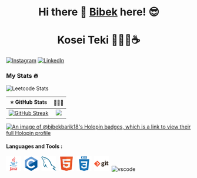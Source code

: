 # <h1 align = "center" padding-bottom = 10 >Hi there 👋 <a href = 'https://www.linkedin.com/in/pragadeesh-nehru-a26040257/' >Bibek</a> here! 😎</h1>
## <h1 align="center">Kosei Teki 🧑🏼‍💻☕</h1>

[![Instagram](https://img.shields.io/badge/Instagram-%23E1306C?style=flat&logo=instagram&logoColor=%23FFFFFF&labelColor=%23E1306C)](https://www.instagram.com/___bibekbarik___/)
[![LinkedIn](https://img.shields.io/badge/LinkedIn-%230077B5?style=flat&logo=instagram&logoColor=%23FFFFFF&labelColor=%230077B5)](https://www.linkedin.com/in/bibek-barik-099247259/)

### My Stats 🔥
![Leetcode Stats](https://leetcard.jacoblin.cool/Bibek_Barik?ext=activity)

:star: GitHub Stats         |  🧑🏼‍💻
:--------------------------:|:-------------------------: 
[![GitHub Streak](https://streak-stats.demolab.com/?user=BibekBarik18)](https://git.io/streak-stats) | ![](https://github-readme-stats.vercel.app/api/top-langs/?username=BibekBarik18&theme=vue-dark&hide_border=true&include_all_commits=true&count_private=true&layout=compact)

[![An image of @bibekbarik18's Holopin badges, which is a link to view their full Holopin profile](https://holopin.me/bibekbarik18)](https://holopin.io/@bibekbarik18)

####  Languages and Tools :

<div>
  <img src="https://github.com/devicons/devicon/blob/master/icons/java/java-original-wordmark.svg" title="Java" alt="Java" width="40" height="40"/>&nbsp;
  <img src="https://github.com/devicons/devicon/blob/master/icons/c/c-original.svg" title="C" alt="C" width="40" height="40"/>&nbsp;
  <img src="https://github.com/devicons/devicon/blob/master/icons/mysql/mysql-original.svg" title="MySQL" alt="MySQL" width="40" height="40"/>&nbsp;
  <img src="https://github.com/devicons/devicon/blob/master/icons/html5/html5-original.svg" title="HTML5" alt="HTML" width="40" height="40"/>&nbsp;
  <img src="https://github.com/devicons/devicon/blob/master/icons/css3/css3-plain-wordmark.svg" title="CSS3" alt="CSS" width="40" height="40"/>&nbsp;
  <img src="https://github.com/devicons/devicon/blob/master/icons/git/git-original-wordmark.svg" title="Git" **alt="Git" width="40" height="40"/>&nbsp;
  <img src="https://cdn.jsdelivr.net/gh/devicons/devicon@latest/icons/vscode/vscode-original.svg" title="vscode" alt="vscode" width="40" height="40"/>&nbsp;
</div>
